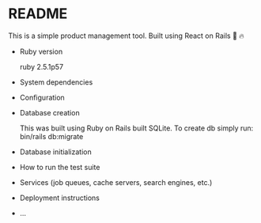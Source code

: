 # README

This is a simple product management tool. Built using React on Rails :muscle: :fire:

- Ruby version

  ruby 2.5.1p57

- System dependencies

- Configuration

- Database creation

  This was built using Ruby on Rails built SQLite.
  To create db simply run:
  bin/rails db:migrate

- Database initialization

* How to run the test suite

* Services (job queues, cache servers, search engines, etc.)

* Deployment instructions

* ...
